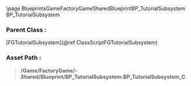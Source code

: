 \page BlueprintsGameFactoryGameSharedBlueprintBP_TutorialSubsystem BP_TutorialSubsystem
### Parent Class :
[FGTutorialSubsystem](@ref ClassScriptFGTutorialSubsystem)
### Asset Path :
<b><blockquote>/Game/FactoryGame/-Shared/Blueprint/BP_TutorialSubsystem.BP_TutorialSubsystem_C</blockquote></b>
